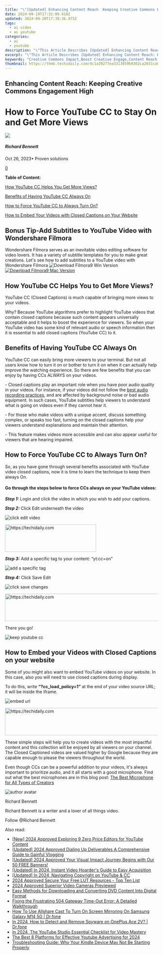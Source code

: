 ```yaml
---
title: "\"[Updated] Enhancing Content Reach  Keeping Creative Commons Engagement High for 2024\""
date: 2024-09-19T17:32:09.618Z
updated: 2024-09-20T17:39:36.975Z
tags:
  - ai video
  - ai youtube
categories:
  - ai
  - youtube
description: "\"This Article Describes [Updated] Enhancing Content Reach: Keeping Creative Commons Engagement High for 2024\""
excerpt: "\"This Article Describes [Updated] Enhancing Content Reach: Keeping Creative Commons Engagement High for 2024\""
keywords: "Creative Commons Impact,Boost Creative Engage,Content Reach Expand,High Engagement CC,Increase Creative Share,Maximize Creative Use,Elevate Creative Exposure"
thumbnail: https://thmb.techidaily.com/4c1a39277ea3313859b9362ca2031ca0eab790234cc40f347849f915f7ea8138.jpg
---
```


## Enhancing Content Reach: Keeping Creative Commons Engagement High

# How to Force YouTube CC to Stay On and Get More Views

![](https://images.wondershare.com/filmora/article-images/richard-bennett.jpg)

##### Richard Bennett

 Oct 26, 2023• Proven solutions

[0](#commentsBoxSeoTemplate)

**Table of Content:**

[How YouTube CC Helps You Get More Views?](#p1)

[Benefits of Having YouTube CC Always On](#p2)

[How to Force YouTube CC to Always Turn On?](#p3)

[How to Embed Your Videos with Closed Captions on Your Website](#p4)

## Bonus Tip-Add Subtitles to YouTube Video with Wondershare Filmora

Wondershare Filmora serves as an inevitable video editing software for video lovers. It has a variety of subtitle templates for you to make great creations. Let's see how to add subtitles to a YouTube video with Wondershare Filmora ![![Download Filmora9 Win Version](https://images.wondershare.com/filmora/guide/download-btn-win.jpg) ](https://tools.techidaily.com/wondershare/filmora/download/) [![Download Filmora9 Mac Version](https://images.wondershare.com/filmora/guide/download-btn-mac.jpg) ](https://tools.techidaily.com/wondershare/filmora/download/)

## **How YouTube CC Helps You to Get More Views?**

YouTube CC (Closed Captions) is much capable of bringing more views to your videos.

Why? Because YouTube algorithms prefer to highlight YouTube videos that contain closed captions because such content appears universally acceptable and it helps to boost the experience for viewers. So when your YouTube video has some kind of relevant audio or speech information then it is essential to add closed captions (YouTube CC) to it.

## **Benefits of Having YouTube CC Always On**

YouTube CC can easily bring more viewers to your terminal. But not all users know how to turn it on or bother to turn it on when it can actually help improve the watching experience. So there are few benefits that you can enjoy by having CCs ALWAYS on your videos.

\- Closed captions play an important role when you have poor audio quality in your videos. For instance, if your videos did not follow the [best audio recording practices](https://tools.techidaily.com/wondershare/filmora/download/), and are affected by background noise or bad audio equipment. In such cases, YouTube subtitles help viewers to understand what is going on videos even if they cannot hear it.

\- For those who make videos with a unique accent, discuss something complex, or speaks too fast, turning on the closed captions help your viewers understand explanations and maintain their attention.

\- This feature makes videos more accessible and can also appear useful for viewers that are hearing impaired.

## **How to Force YouTube CC to Always Turn On?**

So, as you have gone through several benefits associated with YouTube video closed captions, now it is time to learn the technique to keep them always On.

#### **Go through the steps below to force CCs always on your YouTube videos:**

**_Step 1:_** Login and click the video in which you wish to add your captions.

**_Step 2:_** Click Edit underneath the video

![click edit video](https://images.wondershare.com/filmora/article-images/click-edit-video1.png)

<!-- affiliate ads begin -->
<a href="https://aligracehair.sjv.io/c/5597632/1883998/19272" target="_top" id="1883998">
  <img src="//a.impactradius-go.com/display-ad/19272-1883998" border="0" alt="https://techidaily.com" width="300" height="90"/>
</a>
<img height="0" width="0" src="https://aligracehair.sjv.io/i/5597632/1883998/19272" style="position:absolute;visibility:hidden;" border="0" />
<!-- affiliate ads end -->

**_Step 3:_** Add a specific tag to your content: “yt:cc=on”

![add a specific tag](https://images.wondershare.com/filmora/article-images/add-specific-tag2.png)

**_Step 4:_** Click Save Edit

![click save changes](https://images.wondershare.com/filmora/article-images/click-save-change3.png)

<!-- affiliate ads begin -->
<a href="https://imp.i357552.net/c/5597632/1030129/11832" target="_top" id="1030129">
  <img src="//a.impactradius-go.com/display-ad/11832-1030129" border="0" alt="https://techidaily.com" width="720" height="90"/>
</a>
<img height="0" width="0" src="https://imp.i357552.net/i/5597632/1030129/11832" style="position:absolute;visibility:hidden;" border="0" />
<!-- affiliate ads end -->

 There you go!

![keep youtube cc](https://images.wondershare.com/filmora/article-images/keep-youtube-cc4.png)

## **How to Embed your Videos with Closed Captions on your website**

Some of you might also want to embed YouTube videos on your website. In this case, also you will need to use closed captions during display.

To do this, write **“?cc\_load\_policy=1”** at the end of your video source URL; it will be inside the iframe.

![embed url](https://images.wondershare.com/filmora/article-images/embed-url.png)

<!-- affiliate ads begin -->
<a href="https://appsumo.8odi.net/c/5597632/2123750/7443" target="_top" id="2123750">
  <img src="//a.impactradius-go.com/display-ad/7443-2123750" border="0" alt="https://techidaily.com" width="728" height="90"/>
</a>
<img height="0" width="0" src="https://appsumo.8odi.net/i/5597632/2123750/7443" style="position:absolute;visibility:hidden;" border="0" />
<!-- affiliate ads end -->

These simple steps will help you to create videos with the most impactful content and this collection will be enjoyed by all viewers on your channel. The Closed Captioned videos are valued higher by Google because they are capable enough to please the viewers throughout the world.

 Even though CCs can be a powerful addition to your videos, it's always important to prioritize audio, and it all starts with a good microphone. Find out what the best microphones are in this blog post: [The Best Microphone for All Types of Creators](https://tools.techidaily.com/wondershare/filmora/download/)

![author avatar](https://images.wondershare.com/filmora/article-images/richard-bennett.jpg)

Richard Bennett

Richard Bennett is a writer and a lover of all things video.

Follow @Richard Bennett

<ins class="adsbygoogle"
     style="display:block"
     data-ad-format="autorelaxed"
     data-ad-client="ca-pub-7571918770474297"
     data-ad-slot="1223367746"></ins>

<ins class="adsbygoogle"
     style="display:block"
     data-ad-client="ca-pub-7571918770474297"
     data-ad-slot="8358498916"
     data-ad-format="auto"
     data-full-width-responsive="true"></ins>

<span class="atpl-alsoreadstyle">Also read:</span>
<div><ul>
<li><a href="https://youtube-data.techidaily.com/024-approved-exploring-9-zero-price-editors-for-youtube-content/"><u>[New] 2024 Approved Exploring 9 Zero Price Editors for YouTube Content</u></a></li>
<li><a href="https://youtube-webster.techidaily.com/ed-2024-approved-dialing-up-deliverables-a-comprehensive-guide-to-gainful-vlogging/"><u>[Updated] 2024 Approved Dialing Up Deliverables A Comprehensive Guide to Gainful Vlogging</u></a></li>
<li><a href="https://youtube-webster.techidaily.com/ed-2024-approved-your-visual-impact-journey-begins-with-our-50-free-banners/"><u>[Updated] 2024 Approved Your Visual Impact Journey Begins with Our 50 FREE Banners!</u></a></li>
<li><a href="https://youtube-webster.techidaily.com/ed-in-2024-instant-video-hoarders-guide-to-easy-acquisition/"><u>[Updated] In 2024, Instant Video Hoarder's Guide to Easy Acquisition</u></a></li>
<li><a href="https://youtube-webster.techidaily.com/ed-in-2024-navigating-copyright-on-youtube-and-cc/"><u>[Updated] In 2024, Navigating Copyright on YouTube & CC</u></a></li>
<li><a href="https://fox-links.techidaily.com/2024-approved-secure-your-free-lut-resources-top-ten-list/"><u>2024 Approved Secure Your Free LUT Resources - Top Ten List</u></a></li>
<li><a href="https://some-guidance.techidaily.com/2024-approved-superior-video-cameras-previewed/"><u>2024 Approved Superior Video Cameras Previewed</u></a></li>
<li><a href="https://tech-hub.techidaily.com/easy-methods-for-downloading-and-converting-dvd-content-into-digital-format/"><u>Easy Methods for Downloading and Converting DVD Content Into Digital Format</u></a></li>
<li><a href="https://tech-recovery.techidaily.com/fixing-the-frustrating-504-gateway-time-out-error-a-detailed-walkthrough/"><u>Fixing the Frustrating 504 Gateway Time-Out Error: A Detailed Walkthrough</u></a></li>
<li><a href="https://screen-mirror.techidaily.com/how-to-use-allshare-cast-to-turn-on-screen-mirroring-on-samsung-galaxy-m14-5g-drfone-by-drfone-android/"><u>How To Use Allshare Cast To Turn On Screen Mirroring On Samsung Galaxy M14 5G | Dr.fone</u></a></li>
<li><a href="https://android-location-track.techidaily.com/in-2024-how-to-detect-and-remove-spyware-on-oneplus-ace-2v-drfone-by-drfone-virtual-android/"><u>In 2024, How to Detect and Remove Spyware on OnePlus Ace 2V? | Dr.fone</u></a></li>
<li><a href="https://youtube-webster.techidaily.com/24-the-youtube-studio-essential-checklist-for-video-mastery/"><u>In 2024, The YouTube Studio Essential Checklist for Video Mastery</u></a></li>
<li><a href="https://youtube-webster.techidaily.com/est-8-platforms-for-effective-youtube-advertising-for-2024/"><u>The Best 8 Platforms for Effective Youtube Advertising for 2024</u></a></li>
<li><a href="https://tech-revival.techidaily.com/troubleshooting-guide-why-your-kindle-device-may-not-be-starting-properly/"><u>Troubleshooting Guide: Why Your Kindle Device May Not Be Starting Properly</u></a></li>
</ul></div>


